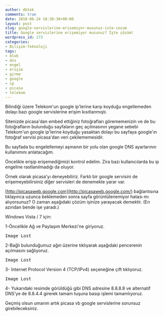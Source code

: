 ```yaml
---
author: dbtek
comments: true
date: 2010-06-24 18:30:38+00:00
layout: post
slug: google-servislerine-erisemiyor-musunuz-iste-cozum
title: Google servislerine erişemiyor musunuz? İşte çözüm!
wordpress_id: 173
categories:
- Bilişim-Teknoloji
tags:
- blok
- dns
- engel
- erişim
- girme
- google
- ip
- picasa
- telekom
---
```


Bilindiği üzere Telekom'un google ip'lerine  karşı koyduğu engellemeden dolayı bazı google servislerine erişim  kısıtlanmıştı.

Sitenizde picasa'dan embed ettiğiniz fotoğrafları görememenizin ve de bu fotoğrafların bulunduğu sayfaların geç açılmasının  yegane sebebi Telekom'un google ip'lerine koyduğu yasaktan dolayı bu  sayfaya google'ın fotoğraf servisi picasa'dan veri çekilememesidir.

Bu  sayfada bu engelellemeyi aşmanın bir yolu olan google DNS ayarlarının kullanımını anlatacağım.

<!-- more -->

Öncelikle  erişip erişemediğimizi kontrol edelim. Zira bazı kullanıcılarda bu ip  engeline rastlanılmadığı da oluyor.

Örnek olarak picasa'yı  deneyebiliriz. Farklı bir google servisini de erişemeyebilirsiniz diğer  servisleri de denemekte yarar var.

[http://picasaweb.google.com](http://picasaweb.google.com/) bağlantısına tıklayınca uzunca beklemeden sonra sayfa görüntülenemiyor hatası mı alıyorsunuz? O  zaman aşağıdaki çözüm işinize yarayacak demektir. (En azından bende işe  yaradı.)

Windows Vista / 7 için:

1-Öncelikle Ağ ve  Paylaşım Merkezi'ne giriyoruz.

<pre>Image Lost</pre>

2-Bağlı  bulunduğumuz ağın üzerine tıklıyarak aşağıdaki pencerenin açılmasını  sağlıyoruz.

<pre>Image Lost</pre>

3- Internet Protocol Version 4 (TCP/IPv4)  seçeneğine çift tıklıyoruz.

<pre>Image Lost</pre>

4- Yukarıdaki resimde görüldüğü gibi DNS adresine  8.8.8.8 ve alternatif DNS'ye de 8.8.4.4 girerek tamam tuşuna basıp  işlemi tamamlıyoruz.

Geçmiş olsun umarım artık picasa vb google servislerine sorunsuz girebileceksiniz.
